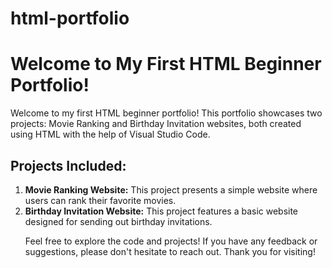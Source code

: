 # html-portfolio

<h1> Welcome to My First HTML Beginner Portfolio! </h1>

<p>Welcome to my first HTML beginner portfolio! This portfolio showcases two projects: Movie Ranking and Birthday Invitation websites, both created using HTML with the help of Visual Studio Code.</p>

<h2>Projects Included:</h2>

<ol>
  
  <li><b>Movie Ranking Website:</b> This project presents a simple website where users can rank their favorite movies.</li>
  <li><b>Birthday Invitation Website:</b> This project features a basic website designed for sending out birthday invitations.</li>

</o>

Feel free to explore the code and projects! If you have any feedback or suggestions, please don't hesitate to reach out. Thank you for visiting!
